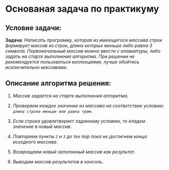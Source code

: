 # Основаная задача по практикуму

## Условие задачи:
**Задача**: *Написать программу, которая из имеющегося массива строк формирует массив из строк, длина которых меньше либо равна 3 символа. Первоначальный массив можно ввести с клавиатуры, либо задать на старте выполнения алгоритма. При решении не рекомендуется пользоваться коллекциями, лучше обойтись исключительно массивами*.

## Описание алгоритма решения:

1. *Массив задается на старте выполнения алгоритма.*

2. *Проверяем каждое значение из массива на соответствие условию: `длина строки меньше или равна трем`*.

3. *Если строка удовлетворяет заданному условию, то кладем значение в новый массив*.

4. *Повторяем пункты `2` и `3` до тех пор пока не достигнем конца исходного массива*.

5. *Возвращаем новый заполненый массив как результат*.

6. *Выводим массив результатов в консоль*.